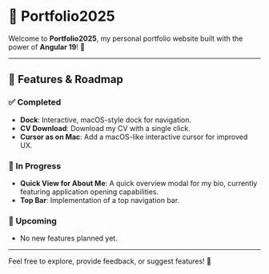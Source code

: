 # 🌟 Portfolio2025

Welcome to **Portfolio2025**, my personal portfolio website built with the power of **Angular 19**! 🚀

---

## 🌟 Features & Roadmap

### ✅ Completed
- **Dock**: Interactive, macOS-style dock for navigation.
- **CV Download**: Download my CV with a single click.
- **Cursor as on Mac**: Add a macOS-like interactive cursor for improved UX.

### 🚧 In Progress
- **Quick View for About Me**: A quick overview modal for my bio, currently featuring application opening capabilities.
- **Top Bar**: Implementation of a top navigation bar.

### 📌 Upcoming
- No new features planned yet.

---

Feel free to explore, provide feedback, or suggest features! 🎉
